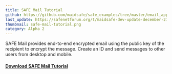 ```yaml
---
title: SAFE Mail Tutorial
github: https://github.com/maidsafe/safe_examples/tree/master/email_app
last_update: https://safenetforum.org/t/maidsafe-dev-update-december-21-2017/19433
thumbnail: safe-mail-tutorial.png
category: Alpha 2
---
```


SAFE Mail provides end-to-end encrypted email using the public key of the recipient to encrypt the message. Create an ID and send messages to other users from desktop and mobile.

#### [Download SAFE Mail Tutorial](https://github.com/maidsafe/safe_examples/releases/tag/0.16.0)
